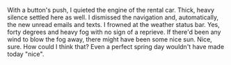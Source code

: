 With a button's push, I quieted the engine of the rental car. Thick, heavy silence settled here as well. I dismissed the navigation and, automatically, the new unread emails and texts. I frowned at the weather status bar. Yes, forty degrees and heavy fog with no sign of a reprieve. If there'd been any wind to blow the fog away, there might have been some nice sun. Nice, sure. How could I think that? Even a perfect spring day wouldn't have made today "nice". 